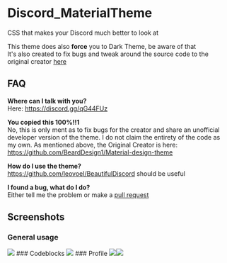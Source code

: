 # Discord_MaterialTheme
CSS that makes your Discord much better to look at<br>

This theme does also **force** you to Dark Theme, be aware of that<br>
It's also created to fix bugs and tweak around the source code to the original creator <a href="https://github.com/BeardDesign1/Material-design-theme" target="_blank">here</a>

## FAQ
**Where can I talk with you?**<br>Here: https://discord.gg/qG44FUz

**You copied this 100%!!1**<br>No, this is only ment as to fix bugs for the creator and share an unofficial developer version of the theme.
I do not claim the entirety of the code as my own. As mentioned above, the Original Creator is here: https://github.com/BeardDesign1/Material-design-theme

**How do I use the theme?**<br>https://github.com/leovoel/BeautifulDiscord should be useful

**I found a bug, what do I do?**<br>Either tell me the problem or make a <a href="https://github.com/AlexFlipnote/Discord_MaterialTheme/pulls">pull request</a>

## Screenshots
### General usage
<img src="http://i.alexflipnote.xyz/1220630.png">
### Codeblocks
<img src="http://i.alexflipnote.xyz/1220gkw.png">
### Profile
<img src="http://i.alexflipnote.xyz/1220G8I.png"><img src="http://i.alexflipnote.xyz/1220Vpe.png">
